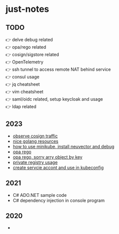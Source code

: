 # just-notes

## TODO
👉 delve debug related   
👉 opa/rego related   
👉 cosign/sigstore related   
👉 OpenTelemetry   
👉 ssh tunnel to access remote NAT behind service  
👉 consul usage     
👉 jq cheatsheet   
👉 vim cheatsheet   
👉 saml/oidc related, setup keycloak and usage   
👉 ldap related   

## 2023
- [observe cosign traffic](./2023/cosign-traffic.md)
- [nice golang resources](./2023/golang-part1.md)
- [how to use minikube, install neuvector and debug](./2023/minikube-howto.md)
- [opa rego](./2023/opa-rego.md)
- [opa rego, sorry arry object by key](./2023/opa-rego-sort-by-array-object.md)
- [private registry usage](./2023/private-registry.md)
- [create servcie accont and use in kubeconfig](./2023/serviceaccount-kubeconfig.md)


## 2021
- C# ADO.NET sample code
- C# dependency injection in console program

## 2020
- 